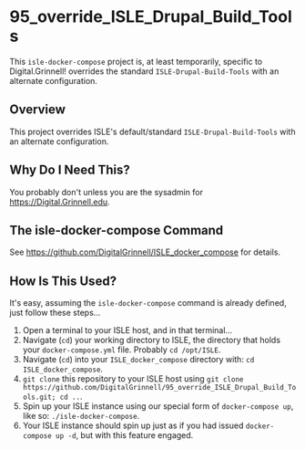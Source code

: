 # 95_override_ISLE_Drupal_Build_Tools
This `isle-docker-compose` project is, at least temporarily, specific to Digital.Grinnell!
 overrides the standard `ISLE-Drupal-Build-Tools` with an alternate configuration.

## Overview
This project overrides ISLE's default/standard `ISLE-Drupal-Build-Tools` with an alternate configuration.

## Why Do I Need This?
You probably don't unless you are the sysadmin for https://Digital.Grinnell.edu.

## The isle-docker-compose Command
See https://github.com/DigitalGrinnell/ISLE_docker_compose for details.

## How Is This Used?
It's easy, assuming the `isle-docker-compose` command is already defined, just follow these steps...

  1) Open a terminal to your ISLE host, and in that terminal...  
  2) Navigate (`cd`) your working directory to ISLE, the directory that holds your `docker-compose.yml` file. Probably `cd /opt/ISLE`.
  3) Navigate (`cd`) into your `ISLE_docker_compose` directory with: `cd ISLE_docker_compose`.
  4) `git clone` this repository to your ISLE host using `git clone https://github.com/DigitalGrinnell/95_override_ISLE_Drupal_Build_Tools.git; cd ..`.  
  5) Spin up your ISLE instance using our special form of `docker-compose up`, like so: `./isle-docker-compose`.
  6) Your ISLE instance should spin up just as if you had issued `docker-compose up -d`, but with this feature engaged.

